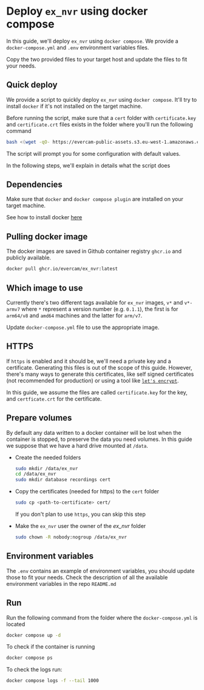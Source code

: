 # Deploy `ex_nvr` using docker compose

In this guide, we'll deploy `ex_nvr` using `docker compose`. We provide a `docker-compose.yml` and `.env` environment variables files.

Copy the two provided files to your target host and update the files to fit your needs.

## Quick deploy

We provide a script to quickly deploy `ex_nvr` using `docker compose`. It'll try to install `docker` if it's not installed on the target machine.

Before running the script, make sure that a `cert` folder with `certificate.key` and `certificate.crt` files exists in the folder where you'll run the following command

```bash
bash <(wget -qO- https://evercam-public-assets.s3.eu-west-1.amazonaws.com/ex_nvr/docker-deploy.sh)
```

The script will prompt you for some configuration with default values.

In the following steps, we'll explain in details what the script does

## Dependencies

Make sure that `docker` and `docker compose plugin` are installed on your target machine.

See how to install docker [here](https://docs.docker.com/engine/install/)

## Pulling docker image

The docker images are saved in Github container registry `ghcr.io` and publicly available.

```bash
docker pull ghcr.io/evercam/ex_nvr:latest
```

## Which image to use

Currently there's two different tags available for `ex_nvr` images, `v*` and `v*-armv7` where `*` represent a version number (e.g. `0.1.1`), the first is for `arm64/v8` and `amd64` machines and the latter for `arm/v7`.

Update `docker-compose.yml` file to use the appropriate image.

## HTTPS

If `https` is enabled and it should be, we'll need a private key and a certificate. Generating this files is out of the scope of this guide. However, there's many ways to generate this certificates, like self signed certificates (not recommended for production) or using a tool like [`let's encrypt`](https://letsencrypt.org/).

In this guide, we assume the files are called `certificate.key` for the key, and `certficate.crt` for the certificate.

## Prepare volumes

By default any data written to a docker container will be lost when the container is stopped, to preserve the data you need volumes. In this guide we suppose that we have a hard drive mounted at `/data`.

* Create the needed folders
  ```bash
  sudo mkdir /data/ex_nvr
  cd /data/ex_nvr
  sudo mkdir database recordings cert
  ```

* Copy the certificates (needed for https) to the `cert` folder
  ```bash
  sudo cp <path-to-certificate> cert/
  ```
  If you don't plan to use `https`, you can skip this step

* Make the `ex_nvr` user the owner of the *ex_nvr* folder
  ```bash
  sudo chown -R nobody:nogroup /data/ex_nvr
  ```

## Environment variables

The `.env` contains an example of environment variables, you should update those to fit your  needs. Check the description of all the available environment variables in the repo `README.md`

## Run

Run the following command from the folder where the `docker-compose.yml` is located
```bash
docker compose up -d
```

To check if the container is running
```bash
docker compose ps
```

To check the logs run:
```bash
docker compose logs -f --tail 1000
```